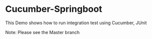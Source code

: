 # Cucumber-Springboot

This Demo shows how to run integration test using Cucumber, JUnit

Note: Please see the Master branch
